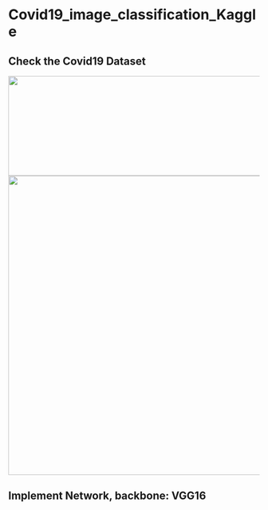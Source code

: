 # Covid19_image_classification_Kaggle

## Check the Covid19 Dataset
<img src="https://user-images.githubusercontent.com/59792046/190968373-1295402a-df66-4db8-89cd-d16c3fcf0493.png" width="550" height="200"/>

<img src="https://user-images.githubusercontent.com/59792046/190968341-5ee55f09-5aca-482e-8f64-619e436aa240.png" width="800" height="600"/>

## Implement Network, backbone: VGG16
